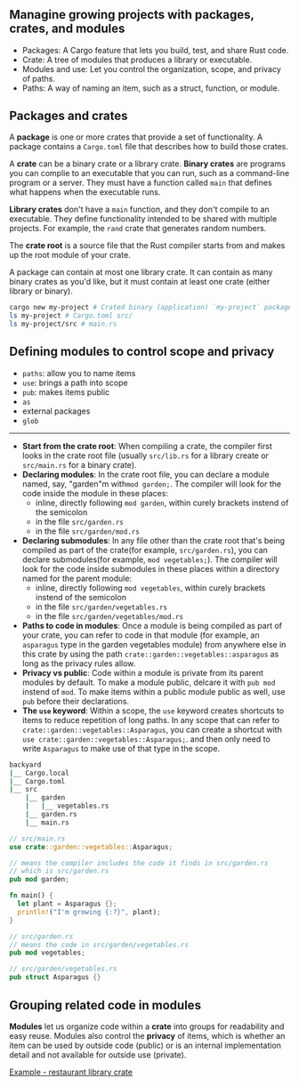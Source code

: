 #

## Managine growing projects with packages, crates, and modules

- Packages: A Cargo feature that lets you build, test, and share Rust code.
- Crate: A tree of modules that produces a library or executable.
- Modules and use: Let you control the organization, scope, and privacy of paths.
- Paths: A way of naming an item, such as a struct, function, or module.

## Packages and crates

A **package** is one or more crates that provide a set of functionality. A package contains a `Cargo.toml` file that describes how to build those crates.

A **crate** can be a binary crate or a library crate. **Binary crates** are programs you can complie to an executable that you can run, such as a command-line program or a server. They must have a function called `main` that defines what happens when the executable runs.

**Library crates** don't have a `main` function, and they don't compile to an executable. They define functionality intended to be shared with multiple projects. For example, the `rand` crate that generates random numbers.

The **crate root** is a source file that the Rust compiler starts from and makes up the root module of your crate.

A package can contain at most one library crate. It can contain as many binary crates as you'd like, but it must contain at least one crate (either library or binary).

```bash
cargo new my-project # Crated binary (application) `my-project` package
ls my-project # Cargo.toml src/
ls my-project/src # main.rs
```

## Defining modules to control scope and privacy

- `paths`: allow you to name items
- `use`: brings a path into scope
- `pub`: makes items public
- `as`
- external packages
- `glob`

---

- **Start from the crate root**: When compiling a crate, the compiler first looks in the crate root file (usually `src/lib.rs` for a library create or `src/main.rs` for a binary crate).
- **Declaring modules**: In the crate root file, you can declare a module named, say, "garden"m with`mod garden;`. The compiler will look for the code inside the module in these places:
  - inline, directly following `mod garden`, within curely brackets instend of the semicolon
  - in the file `src/garden.rs`
  - in the file `src/garden/mod.rs`
- **Declaring submodules**: In any file other than the crate root that's being compiled as part of the crate(for example, `src/garden.rs`), you can declare submodules(for example, `mod vegetables;`). The compiler will look for the code inside submodules in these places within a directory named for the parent module:
  - inline, directly following `mod vegetables`, within curely brackets instend of the semicolon
  - in the file `src/garden/vegetables.rs`
  - in the file `src/garden/vegetables/mod.rs`
- **Paths to code in modules**: Once a module is being compiled as part of your crate, you can refer to code in that module (for example, an `asparagus` type in the garden vegetables module) from anywhere else in this crate by using the path `crate::garden::vegetables::asparagus` as long as the privacy rules allow.
- **Privacy vs public**: Code within a module is private from its parent modules by default. To make a module public, delcare it with `pub mod` instend of `mod`. To make items within a public module public as well, use `pub` before their declarations.
- **The `use` keyword**: Within a scope, the `use` keyword creates shortcuts to items to reduce repetition of long paths. In any scope that can refer to `crate::garden::vegetables::Asparagus`, you can create a shortcut with `use crate::garden::vegetables::Asparagus;`. and then only need to write `Asparagus` to make use of that type in the scope.

```bash
backyard
|__ Cargo.local
|__ Cargo.toml
|__ src
    |__ garden
    |   |__ vegetables.rs
    |__ garden.rs
    |__ main.rs
```

```rust
// src/main.rs
use crate::garden::vegetables::Asparagus;

// means the compiler includes the code it finds in src/garden.rs
// which is src/garden.rs
pub mod garden;

fn main() {
  let plant = Asparagus {};
  println!("I'm growing {:?}", plant);
}
```

```rust
// src/garden.rs
// means the code in src/garden/vegetables.rs
pub mod vegetables;
```

```rust
// src/garden/vegetables.rs
pub struct Asparagus {}
```

## Grouping related code in modules

**Modules** let us organize code within a **crate** into groups for readability and easy reuse. Modules also control the **privacy** of items, which is whether an item can be used by outside code (public) or is an internal implementation detail and not available for outside use (private).

[Example - restaurant library crate](./restaurant/README.md)
